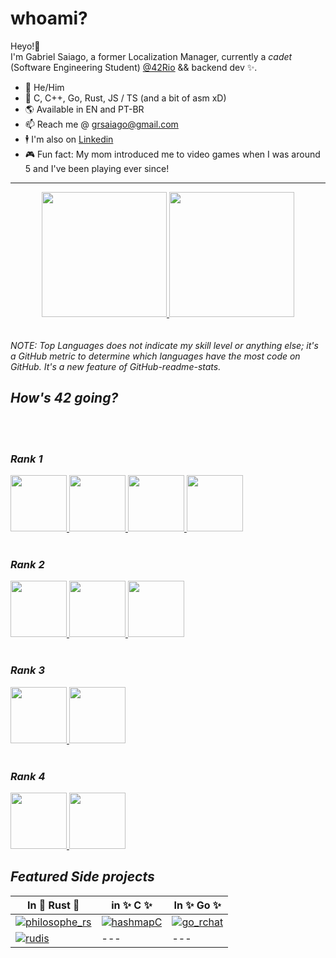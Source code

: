 # whoami?

Heyo!👋 <br>
I'm Gabriel Saiago, a former Localization Manager, currently a _cadet_ (Software Engineering Student) [@42Rio](https://42.rio/) && backend dev ✨. <br>
*  🧔   He/Him
*  🧠   C, C++, Go, Rust, JS / TS (and a bit of asm xD)
*  🌎   Available in EN and PT-BR
*  📫   Reach me @ grsaiago@gmail.com
*  🕴   I'm also on [Linkedin](https://linkedin.com/in/grsaiago/)
*  🎮   Fun fact: My mom introduced me to video games when I was around 5 and I've been playing ever since!

---
<div align="center">
<a href="https://github.com/Grsaiago">
  <img height="200em" src="https://github-readme-stats.vercel.app/api/top-langs/?username=Grsaiago&show_icons=true&theme=gruvbox" />
  <img height="200em" src="https://github-readme-stats.vercel.app/api?username=Grsaiago&show_icons=true&theme=gruvbox" />
</a>
</div>
<br> <br/>
<i>NOTE: Top Languages does not indicate my skill level or anything else; it's a GitHub metric to determine which languages have the most code on GitHub. It's a new feature of GitHub-readme-stats.<i/>

## How's 42 going?
<!---
isso tá comentado pq não tá funcionando o bag do badge
[![gsaiago's 42 stats](https://badge42.vercel.app/api/v2/cl4lmoz4w00350ak3yoti9w9h/stats?cursusId=21&coalitionId=undefined)](https://github.com/JaeSeoKim/badge42)
-->
<br> <br/>

### Rank 1
<a href="https://github.com/Grsaiago/libft">
  <img src="https://user-images.githubusercontent.com/98427284/175352149-d1146a34-d163-4d0e-806f-1c63c04d3663.png" height="90" width="90">
</a>
<a href="https://github.com/Grsaiago/ft_printf">
  <img src="https://user-images.githubusercontent.com/98427284/175838265-59e18bf3-b8b3-46d3-8b3e-1f7ce4b2e9a7.png" height="90" width="90">
</a>
<a href="https://github.com/Grsaiago/get_next_line">
  <img src="https://user-images.githubusercontent.com/98427284/215275443-863df3a6-73cc-4e2f-a7b1-23449db27ce7.png" height="90" width="90">
</a>
<a href="https://github.com/Grsaiago">
  <img src="https://user-images.githubusercontent.com/98427284/215275521-2e682c7c-e64e-4aaa-8e2e-2c2e561035db.png" height="90" width="90">
</a>
<br> <br/>

### Rank 2
<a href="https://github.com/Grsaiago/Minitalk">
  <img src="https://user-images.githubusercontent.com/98427284/215275917-3d4df0d9-b696-4c05-94bc-52333cc6683c.png" height="90" width="90">
</a>
<a href="https://github.com/Grsaiago/so_long">
  <img src="https://user-images.githubusercontent.com/98427284/215276466-c730acbb-8279-463b-927f-1e8017469797.png" height="90" width="90">
</a>
<a href="https://github.com/Grsaiago/push_swap">
  <img src="https://user-images.githubusercontent.com/98427284/215276770-a1c06dc9-660b-4069-a31f-3134f3d667e1.png" height="90" width="90">
</a>
<br> <br/>

### Rank 3
<a href="https://github.com/Grsaiago/Philosophers">
  <img src="https://user-images.githubusercontent.com/98427284/215276897-36c0f69d-d532-4471-aea4-5c8ee5037a8c.png" height="90" width="90">
</a>
<a href="https://github.com/Grsaiago/minishell">
  <img src="https://github-production-user-asset-6210df.s3.amazonaws.com/98427284/274425723-2bb3ab74-5f5e-4b3b-9a5a-cbfbcc6aa26d.png" height="90" width="90">
</a>
<br> <br/>

### Rank 4
<a href="https://github.com/Grsaiago">
  <img src="https://github-production-user-asset-6210df.s3.amazonaws.com/98427284/274426768-df542a91-6d30-4d9c-8b3a-85aa0be2f754.png" height="90" width="90">
</a>
<a href="https://github.com/Grsaiago/cpp_piscine">
  <img src="https://github-production-user-asset-6210df.s3.amazonaws.com/98427284/274426946-b0098b2b-f617-41db-99ae-28af6bfe8f49.png" height="90" width="90">
</a>

## Featured Side projects
| In 🦀 Rust 🦀 | in ✨ C ✨ | In ✨ Go ✨ |
| --- | --- | --- |
| <a href="https://github.com/Grsaiago/philosophe_rs">![philosophe_rs][philosophe_rs_repocard]</a> | <a href="https://github.com/Grsaiago/hashmapC">![hashmapC][hashmapC_repocard]</a> | <a href="https://github.com/Grsaiago/go_rchat">![go_rchat][go_rchat_repocard] |
| <a href="https://github.com/Grsaiago/rudis"> ![rudis][rudis_repocard]</a> | --- | --- |


[philosophe_rs_repocard]: https://github-readme-stats.vercel.app/api/pin/?username=Grsaiago&repo=philosophe_rs&theme=gruvbox
[rudis_repocard]: https://github-readme-stats.vercel.app/api/pin/?username=Grsaiago&repo=rudis&theme=gruvbox
[go_rchat_repocard]: https://github-readme-stats.vercel.app/api/pin/?username=Grsaiago&repo=go_rchat&theme=gruvbox
[hashmapC_repocard]: https://github-readme-stats.vercel.app/api/pin/?username=Grsaiago&repo=hashmapC&theme=gruvbox
